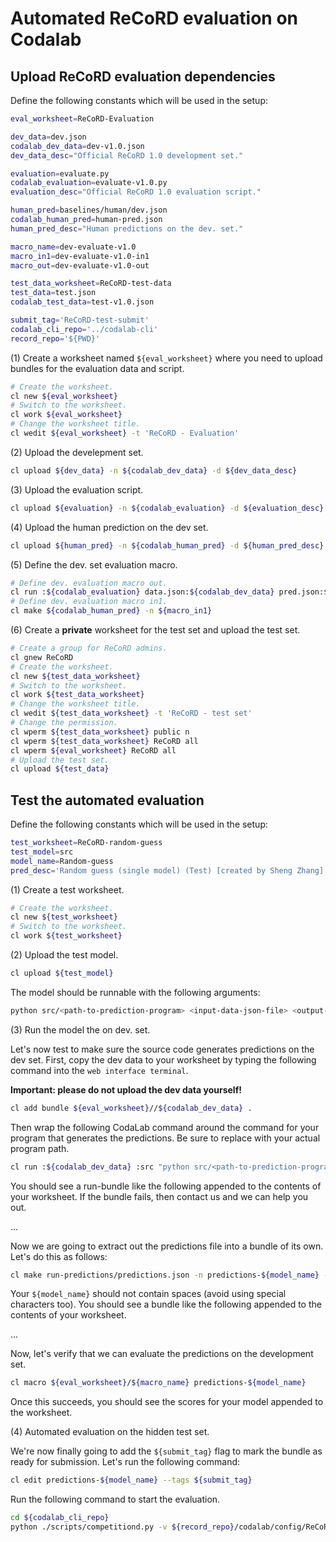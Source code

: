 # Automated ReCoRD evaluation on Codalab


## Upload ReCoRD evaluation dependencies

Define the following constants which will be used in the setup:
```bash
eval_worksheet=ReCoRD-Evaluation

dev_data=dev.json
codalab_dev_data=dev-v1.0.json
dev_data_desc="Official ReCoRD 1.0 development set."

evaluation=evaluate.py
codalab_evaluation=evaluate-v1.0.py
evaluation_desc="Official ReCoRD 1.0 evaluation script."

human_pred=baselines/human/dev.json
codalab_human_pred=human-pred.json
human_pred_desc="Human predictions on the dev. set."

macro_name=dev-evaluate-v1.0
macro_in1=dev-evaluate-v1.0-in1
macro_out=dev-evaluate-v1.0-out

test_data_worksheet=ReCoRD-test-data
test_data=test.json
codalab_test_data=test-v1.0.json

submit_tag='ReCoRD-test-submit'
codalab_cli_repo='../codalab-cli'
record_repo='${PWD}'
```

(1) Create a worksheet named `${eval_worksheet}` where you need to upload bundles for the evaluation data and script.

```bash
# Create the worksheet.
cl new ${eval_worksheet}
# Switch to the worksheet.
cl work ${eval_worksheet}
# Change the worksheet title.
cl wedit ${eval_worksheet} -t 'ReCoRD - Evaluation'
```

(2) Upload the develepment set.

```bash
cl upload ${dev_data} -n ${codalab_dev_data} -d ${dev_data_desc}
```

(3) Upload the evaluation script.

```bash
cl upload ${evaluation} -n ${codalab_evaluation} -d ${evaluation_desc}
```

(4) Upload the human prediction on the dev set.

```bash
cl upload ${human_pred} -n ${codalab_human_pred} -d ${human_pred_desc}
```

(5) Define the dev. set evaluation macro.

```bash
# Define dev. evaluation macro out.
cl run :${codalab_evaluation} data.json:${codalab_dev_data} pred.json:${codalab_human_pred} "python ${codalab_evaluation} data.json pred.json" -n ${macro_out}
# Define dev. evaluation macro in1.
cl make ${codalab_human_pred} -n ${macro_in1}
```

(6) Create a **private** worksheet for the test set and upload the test set.

```bash
# Create a group for ReCoRD admins.
cl gnew ReCoRD
# Create the worksheet.
cl new ${test_data_worksheet}
# Switch to the worksheet.
cl work ${test_data_worksheet}
# Change the worksheet title.
cl wedit ${test_data_worksheet} -t 'ReCoRD - test set'
# Change the permission.
cl wperm ${test_data_worksheet} public n
cl wperm ${test_data_worksheet} ReCoRD all
cl wperm ${eval_worksheet} ReCoRD all
# Upload the test set.
cl upload ${test_data}
```

## Test the automated evaluation

Define the following constants which will be used in the setup:
```bash
test_worksheet=ReCoRD-random-guess
test_model=src
model_name=Random-guess
pred_desc='Random guess (single model) (Test) [created by Sheng Zhang]'
```

(1) Create a test worksheet.

```bash
# Create the worksheet.
cl new ${test_worksheet}
# Switch to the worksheet.
cl work ${test_worksheet}
```

(2) Upload the test model.

```bash
cl upload ${test_model}
```

The model should be runnable with the following arguments:
```bash
python src/<path-to-prediction-program> <input-data-json-file> <output-prediction-json-path>
```

(3) Run the model the on dev. set.

Let's now test to make sure the source code generates predictions on the dev set. First, copy the dev data to your worksheet by typing the following command into the `web interface terminal`.

**Important: please do not upload the dev data yourself!**

```bash
cl add bundle ${eval_worksheet}//${codalab_dev_data} .
```

Then wrap the following CodaLab command around the command for your program that generates the predictions. Be sure to replace <path-to-prediction-program> with your actual program path.

```bash
cl run :${codalab_dev_data} :src "python src/<path-to-prediction-program> ${codalab_dev_data} predictions.json" -n run-predictions
```

You should see a run-bundle like the following appended to the contents of your worksheet. If the bundle fails, then contact us and we can help you out.

...

Now we are going to extract out the predictions file into a bundle of its own. Let's do this as follows:

```bash
cl make run-predictions/predictions.json -n predictions-${model_name} -d ${pred_desc}
```

Your `${model_name}` should not contain spaces (avoid using special characters too). You should see a bundle like the following appended to the contents of your worksheet.

...

Now, let's verify that we can evaluate the predictions on the development set.

```bash
cl macro ${eval_worksheet}/${macro_name} predictions-${model_name}
```

Once this succeeds, you should see the scores for your model appended to the worksheet.


(4) Automated evaluation on the hidden test set.

We're now finally going to add the `${submit_tag}` flag to mark the bundle as ready for submission. Let's run the following command:

```bash
cl edit predictions-${model_name} --tags ${submit_tag}
```

Run the following command to start the evaluation.

```bash
cd ${codalab_cli_repo}
python ./scripts/competitiond.py -v ${record_repo}/codalab/config/ReCoRD-v1.0.json ${record_repo}/codalab/output/out-v1.0.json
```